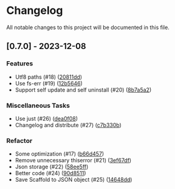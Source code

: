 # Changelog

All notable changes to this project will be documented in this file.

## [0.7.0] - 2023-12-08

### Features

- Utf8 paths (#18) ([20811dd](20811dd8ee805057d752e75e9bb4b65ff2dfd016))
- Use fs-err (#19) ([12b5646](12b564642716c931bf008fa71703a438765a20fd))
- Support self update and self uninstall (#20) ([8b7a5a2](8b7a5a25bcc7c622552cdcfe6fa8bf23e0820b07))

### Miscellaneous Tasks

- Use just (#26) ([dea0f08](dea0f08081ce3328247293b9b9b0e3f494f517ce))
- Changelog and distribute (#27) ([c7b330b](c7b330b9582077f4d57a904ac60aff5ba2708de2))

### Refactor

- Some optimization (#17) ([b66d457](b66d457e1ec43ab28be6f5349823ad8bd3df8117))
- Remove unnecessary thiserror (#21) ([3ef67df](3ef67df8d0801acb366586a99fefcba3222c76da))
- Json storage (#22) ([58ee5ff](58ee5ffd980e1f8d20baceacfce5bde83a7a87f2))
- Better code (#24) ([90d8511](90d8511a6ee8d8a1cf41e1e24a21bb76876c0e5e))
- Save Scaffold to JSON object (#25) ([14648dd](14648dd5426bc6a2ec1cb3dc5d63b9070166db42))

<!-- generated by git-cliff -->
